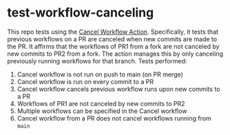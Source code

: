 # test-workflow-canceling
This repo tests using the [Cancel Workflow Action](https://github.com/marketplace/actions/cancel-workflow-action). Specifically, it tests that previous workflows on a PR are canceled when new commits are made to the PR. It affirms that the workflows of PR1 from a fork are not canceled by new commits to PR2 from a fork. The action manages this by only canceling previously running workflows for that branch. 
Tests performed:
1. Cancel workflow is not run on push to main (on PR merge)
2. Cancel workflow is run on every commit to a PR
3. Cancel workflow cancels previous workflow runs upon new commits to a PR
4. Workflows of PR1 are not canceled by new commits to PR2
5. Multiple workflows can be specified in the Cancel workflow
6. Cancel workflow from a PR does not cancel workflows running from `main`
